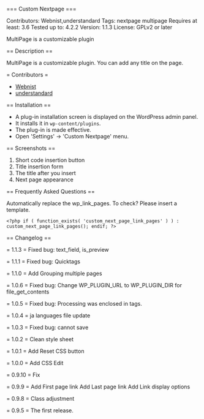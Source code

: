 === Custom Nextpage ===

Contributors: Webnist,understandard
Tags: nextpage multipage
Requires at least: 3.6
Tested up to: 4.2.2
Version: 1.1.3
License: GPLv2 or later

MultiPage is a customizable plugin

== Description ==

MultiPage is a customizable plugin.
You can add any title on the page.

= Contributors =

* [Webnist](https://profiles.wordpress.org/webnist)
* [understandard](https://profiles.wordpress.org/understandard/)

== Installation ==

* A plug-in installation screen is displayed on the WordPress admin panel.
* It installs it in `wp-content/plugins`.
* The plug-in is made effective.
* Open \'Settings\' -> \'Custom Nextpage\' menu.

== Screenshots ==

1. Short code insertion button
2. Title insertion form
3. The title after you insert
4. Next page appearance

== Frequently Asked Questions ==

Automatically replace the wp_link_pages. To check?
Please insert a template.
```
<?php if ( function_exists( 'custom_next_page_link_pages' ) ) :  custom_next_page_link_pages(); endif; ?>
```

== Changelog ==

= 1.1.3 =
Fixed bug: text_field, is_preview

= 1.1.1 =
Fixed bug: Quicktags

= 1.1.0 =
Add Grouping multiple pages

= 1.0.6 =
Fixed bug: Change WP_PLUGIN_URL to WP_PLUGIN_DIR for file_get_contents

= 1.0.5 =
Fixed bug: Processing was enclosed in tags.

= 1.0.4 =
ja languages file update

= 1.0.3 =
Fixed bug: cannot save

= 1.0.2 =
Clean style sheet

= 1.0.1 =
Add Reset CSS button

= 1.0.0 =
Add CSS Edit

= 0.9.10 =
Fix

= 0.9.9 =
Add First page link
Add Last page link
Add Link display options

= 0.9.8 =
Class adjustment

= 0.9.5 =
The first release.
